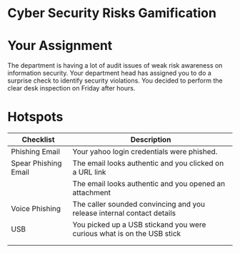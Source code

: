 # Cyber Security Risks Gamification

# Your Assignment
The department is having a lot of audit issues of weak risk awareness on information security. Your department head has assigned you to do a surprise check to identify security violations. You decided to perform the clear desk inspection on Friday after hours.


# Hotspots

| Checklist                                | Description                |
| ------------------------------------------ | ---------------------------------- |
| Phishing Email | Your yahoo login credentials were phished.  |
| Spear Phishing Email | The email looks authentic and you clicked on a URL link |
|                                                    | The email looks authentic and you opened an attachment |
| Voice Phishing                              | The caller sounded convincing and you release internal contact details |
| USB  | You picked up a USB stickand you were curious what is on the USB stick|
|                                            | |
|   | |
